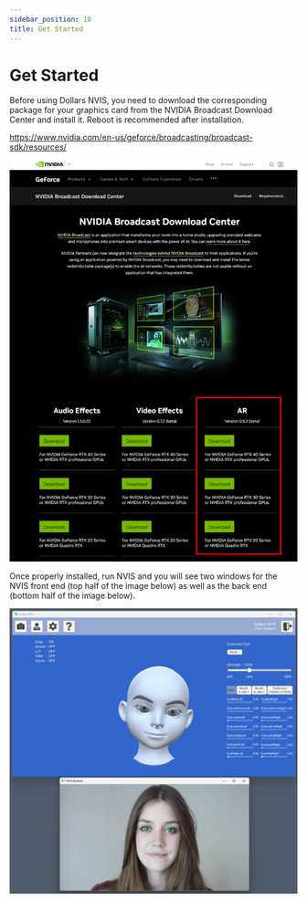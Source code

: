 ```yaml
---
sidebar_position: 10
title: Get Started
---
```


# Get Started

Before using Dollars NVIS, you need to download the corresponding package for your graphics card from the NVIDIA Broadcast Download Center and install it. Reboot is recommended after installation.

https://www.nvidia.com/en-us/geforce/broadcasting/broadcast-sdk/resources/

![](../img/2024_08_13_17_11_40.png)

Once properly installed, run NVIS and you will see two windows for the NVIS front end (top half of the image below) as well as the back end (bottom half of the image below).

![](../img/2024_10_18_11_49_36.jpg)
